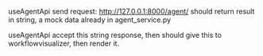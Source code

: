 useAgentApi send request:
http://127.0.0.1:8000/agent/
should return result in string, a mock data already in agent_service.py

useAgentApi accept this string response, then should give this to workflowvisualizer, then render it.
